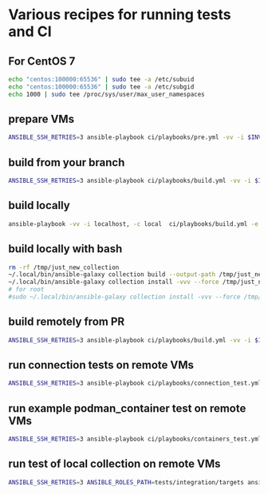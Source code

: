 # Various recipes for running tests and CI

## For CentOS 7

```bash
echo "centos:100000:65536" | sudo tee -a /etc/subuid
echo "centos:100000:65536" | sudo tee -a /etc/subgid
echo 1000 | sudo tee /proc/sys/user/max_user_namespaces
```

## prepare VMs

```bash
ANSIBLE_SSH_RETRIES=3 ansible-playbook ci/playbooks/pre.yml -vv -i $INVENTORY -e ansible_venv=/tmp/test-ansible-venv -e ansible_venv_site_packages=true -e clean_venv=true
```

## build from your branch

```bash
ANSIBLE_SSH_RETRIES=3 ansible-playbook ci/playbooks/build.yml -vv -i $INVENTORY -e ansible_venv=/tmp/test-ansible-venv -e repo_url=https://github.com/sshnaidm/ansible-podman-collections.git -e pr_branch=podmanci
```

## build locally

```bash
ansible-playbook -vv -i localhost, -c local  ci/playbooks/build.yml -e repo_dir=/tmp/temp_collection_home -e repo_url=~/ansible-podman-collections/ -e ansible_venv=~/test-ansible-venv/
```

## build locally with bash

```bash
rm -rf /tmp/just_new_collection
~/.local/bin/ansible-galaxy collection build --output-path /tmp/just_new_collection --force
~/.local/bin/ansible-galaxy collection install -vvv --force /tmp/just_new_collection/*.tar.gz
# for root
#sudo ~/.local/bin/ansible-galaxy collection install -vvv --force /tmp/just_new_collection/*.tar.gz
```

## build remotely from PR

```bash
ANSIBLE_SSH_RETRIES=3 ansible-playbook ci/playbooks/build.yml -vv -i $INVENTORY -e ansible_venv=/tmp/test-ansible-venv -e pr=19
```

## run connection tests on remote VMs

```bash
ANSIBLE_SSH_RETRIES=3 ansible-playbook ci/playbooks/connection_test.yml -vv -i $INVENTORY -e ansible_venv=/tmp/test-ansible-venv
```

## run example podman_container test on remote VMs

```bash
ANSIBLE_SSH_RETRIES=3 ansible-playbook ci/playbooks/containers_test.yml -vv -i $INVENTORY -e ansible_venv=/tmp/test-ansible-venv -e test=podman_container
```

## run test of local collection on remote VMs

```bash
ANSIBLE_SSH_RETRIES=3 ANSIBLE_ROLES_PATH=tests/integration/targets ansible-playbook ci/playbooks/containers/podman_container.yml -vv -i $INVENTORY
```
